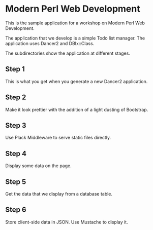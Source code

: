 # Modern Perl Web Development

This is the sample application for a workshop on Modern Perl Web Development.

The application that we develop is a simple Todo list manager. The
application uses Dancer2 and DBIx::Class.

The subdirectories show the application at different stages.

## Step 1

This is what you get when you generate a new Dancer2 application.

## Step 2

Make it look prettier with the addition of a light dusting of Bootstrap.

## Step 3

Use Plack Middleware to serve static files directly.

## Step 4

Display some data on the page.

## Step 5

Get the data that we display from a database table.

## Step 6

Store client-side data in JSON. Use Mustache to display it.
